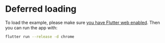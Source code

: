 Deferred loading
================

To load the example, please make sure [you have Flutter web enabled](
https://flutter.dev/docs/get-started/web). Then you can run the app with:

```bash
flutter run --release -d chrome
```
